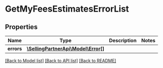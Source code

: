 # GetMyFeesEstimatesErrorList

## Properties
Name | Type | Description | Notes
------------ | ------------- | ------------- | -------------
**errors** | [**\SellingPartnerApi\Model\Error[]**](Error.md) |  | 

[[Back to Model list]](../README.md#documentation-for-models) [[Back to API list]](../README.md#documentation-for-api-endpoints) [[Back to README]](../README.md)


